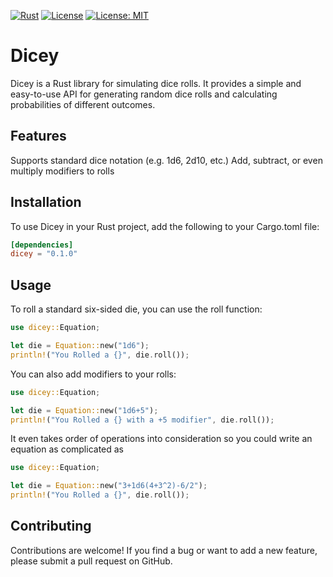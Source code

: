 [![Rust](https://github.com/Domiryuu/dicey/actions/workflows/rust.yml/badge.svg)](https://github.com/Domiryuu/dicey/actions/workflows/rust.yml) [![License](https://img.shields.io/badge/License-Apache_2.0-blue.svg)]([https://opensource.org/licenses/Apache-2.0](https://github.com/Domiryuu/dicey/blob/master/LICENSE-APACHE)) [![License: MIT](https://img.shields.io/badge/License-MIT-yellow.svg)](https://github.com/Domiryuu/dicey/blob/master/LICENSE-MIT)

# Dicey
Dicey is a Rust library for simulating dice rolls. It provides a simple and easy-to-use API for generating random dice rolls and calculating probabilities of different outcomes.

## Features

Supports standard dice notation (e.g. 1d6, 2d10, etc.)
Add, subtract, or even multiply modifiers to rolls

## Installation

To use Dicey in your Rust project, add the following to your Cargo.toml file:
```toml
[dependencies]
dicey = "0.1.0"
```

## Usage

To roll a standard six-sided die, you can use the roll function:
```rust
use dicey::Equation;

let die = Equation::new("1d6");
println!("You Rolled a {}", die.roll());
```
You can also add modifiers to your rolls:
```rust
use dicey::Equation;

let die = Equation::new("1d6+5");
println!("You Rolled a {} with a +5 modifier", die.roll());
```

It even takes order of operations into consideration so you could write an equation as complicated as
```rust
use dicey::Equation;

let die = Equation::new("3+1d6(4+3^2)-6/2");
println!("You Rolled a {}", die.roll());
```

## Contributing

Contributions are welcome! If you find a bug or want to add a new feature, please submit a pull request on GitHub.
